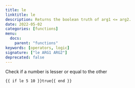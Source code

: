 ```yaml
---
title: le
linktitle: le
description: Returns the boolean truth of arg1 <= arg2.
date: 2022-05-02
categories: [functions]
menu:
  docs:
    parent: "functions"
keywords: [operators, logic]
signature: ["le ARG1 ARG2"]
deprecated: false
---
```


Check if a number is lesser or equal to the other

```
{{ if le 5 10 }}true{{ end }}
```
